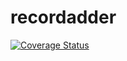 # recordadder

[![Coverage Status](https://coveralls.io/repos/github/brotherlogic/recordadder/badge.svg)](https://coveralls.io/github/brotherlogic/recordadder)
